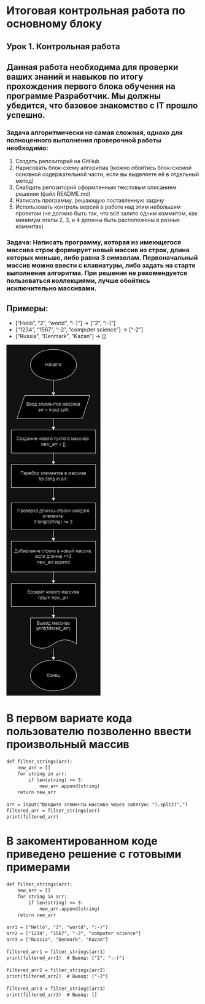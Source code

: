 # Итоговая контрольная работа по основному блоку
## Урок 1. Контрольная работа ##
## __Данная работа необходима для проверки ваших знаний и навыков по итогу прохождения первого блока обучения на программе Разработчик. Мы должны убедится, что базовое знакомство с IT прошло успешно.__

### __Задача алгоритмически не самая сложная, однако для полноценного выполнения проверочной работы необходимо:__

1. Создать репозиторий на GitHub
2. Нарисовать блок-схему алгоритма (можно обойтись блок-схемой основной содержательной части, если вы выделяете её в отдельный метод)
3. Снабдить репозиторий оформленным текстовым описанием решения (файл README.md)
4. Написать программу, решающую поставленную задачу
5. Использовать контроль версий в работе над этим небольшим проектом (не должно быть так, что всё залито одним коммитом, как минимум этапы 2, 3, и 4 должны быть расположены в разных коммитах)

### __Задача: Написать программу, которая из имеющегося массива строк формирует новый массив из строк, длина которых меньше, либо равна 3 символам. Первоначальный массив можно ввести с клавиатуры, либо задать на старте выполнения алгоритма. При решении не рекомендуется пользоваться коллекциями, лучше обойтись исключительно массивами.__

## Примеры:
* [“Hello”, “2”, “world”, “:-)”] → [“2”, “:-)”]
* [“1234”, “1567”, “-2”, “computer science”] → [“-2”]
* [“Russia”, “Denmark”, “Kazan”] → []

![__Блок схема кода__](https://github.com/N1njaFriend/final_work_1/blob/main/scheme.jpg)

# В первом вариате кода пользователю позволенно ввести произвольный массив

```
def filter_strings(arr):
    new_arr = []
    for string in arr:
        if len(string) <= 3:
            new_arr.append(string)
    return new_arr

arr = input("Введите элементы массива через запятую: ").split(",")
filtered_arr = filter_strings(arr)
print(filtered_arr)
```

# В закоментированном коде приведено решение с готовыми примерами

```
def filter_strings(arr):
    new_arr = []
    for string in arr:
        if len(string) <= 3:
            new_arr.append(string)
    return new_arr

arr1 = ["Hello", "2", "world", ":-)"]
arr2 = ["1234", "1567", "-2", "computer science"]
arr3 = ["Russia", "Denmark", "Kazan"]

filtered_arr1 = filter_strings(arr1)
print(filtered_arr1)  # Вывод: ["2", ":-)"]

filtered_arr2 = filter_strings(arr2)
print(filtered_arr2)  # Вывод: ["-2"]

filtered_arr3 = filter_strings(arr3)
print(filtered_arr3)  # Вывод: []
```